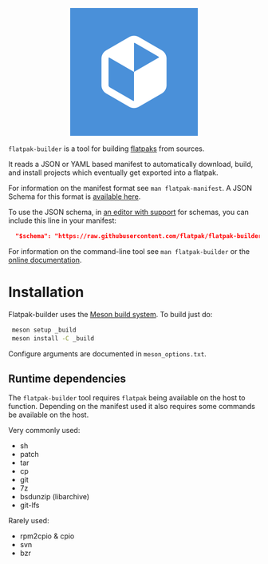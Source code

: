 <p align="center">
  <img src="https://raw.githubusercontent.com/flatpak/flatpak/main/flatpak.png" alt="Flatpak icon"/>
</p>

`flatpak-builder` is a tool for building [flatpaks](https://flatpak.org) from sources.

It reads a JSON or YAML based manifest to automatically download, build, and install projects which eventually get exported into a flatpak.

For information on the manifest format see `man flatpak-manifest`. A JSON Schema for this format is [available here](https://github.com/flatpak/flatpak-builder/blob/main/data/flatpak-manifest.schema.json).

To use the JSON schema, in [an editor with support](https://code.visualstudio.com/docs/languages/json) for schemas, you can include this line in your manifest: 

```json
  "$schema": "https://raw.githubusercontent.com/flatpak/flatpak-builder/main/data/flatpak-manifest.schema.json"
```

For information on the command-line tool see `man flatpak-builder` or the [online documentation](https://docs.flatpak.org/en/latest/flatpak-builder-command-reference.html).

# Installation

Flatpak-builder uses the [Meson build system](https://mesonbuild.com/). To build just do:
```sh
 meson setup _build
 meson install -C _build
```

Configure arguments are documented in `meson_options.txt`.

## Runtime dependencies

The `flatpak-builder` tool requires `flatpak` being available on the host to
function. Depending on the manifest used it also requires some commands be available on
the host.

Very commonly used:

 * sh
 * patch
 * tar
 * cp
 * git
 * 7z
 * bsdunzip (libarchive)
 * git-lfs

Rarely used:

 * rpm2cpio & cpio
 * svn
 * bzr
